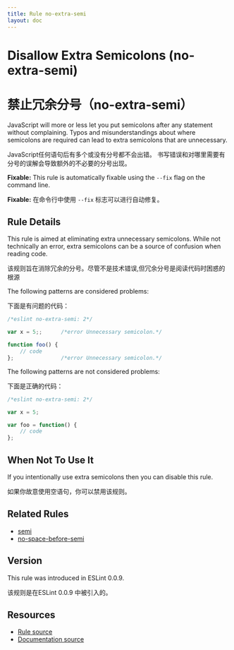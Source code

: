```yaml
---
title: Rule no-extra-semi
layout: doc
---
```

<!-- Note: No pull requests accepted for this file. See README.md in the root directory for details. -->
# Disallow Extra Semicolons (no-extra-semi)
# 禁止冗余分号（no-extra-semi）

JavaScript will more or less let you put semicolons after any statement without complaining. Typos and misunderstandings about where semicolons are required can lead to extra semicolons that are unnecessary.

JavaScript任何语句后有多个或没有分号都不会出错。 书写错误和对哪里需要有分号的误解会导致额外的不必要的分号出现。


**Fixable:** This rule is automatically fixable using the `--fix` flag on the command line.

**Fixable:** 在命令行中使用 `--fix` 标志可以进行自动修复。

## Rule Details

This rule is aimed at eliminating extra unnecessary semicolons. While not technically an error, extra semicolons can be a source of confusion when reading code.

该规则旨在消除冗余的分号。尽管不是技术错误,但冗余分号是阅读代码时困惑的根源

The following patterns are considered problems:

下面是有问题的代码：

```js
/*eslint no-extra-semi: 2*/

var x = 5;;      /*error Unnecessary semicolon.*/

function foo() {
    // code
};               /*error Unnecessary semicolon.*/

```

The following patterns are not considered problems:

下面是正确的代码：

```js
/*eslint no-extra-semi: 2*/

var x = 5;

var foo = function() {
    // code
};

```

## When Not To Use It

If you intentionally use extra semicolons then you can disable this rule.

如果你故意使用空语句，你可以禁用该规则。

## Related Rules

* [semi](semi)
* [no-space-before-semi](no-space-before-semi)

## Version

This rule was introduced in ESLint 0.0.9.

该规则是在ESLint 0.0.9 中被引入的。

## Resources

* [Rule source](https://github.com/eslint/eslint/tree/master/lib/rules/no-extra-semi.js)
* [Documentation source](https://github.com/eslint/eslint/tree/master/docs/rules/no-extra-semi.md)
